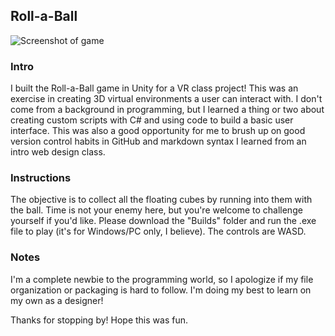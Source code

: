 ## Roll-a-Ball
![Screenshot of game](https://github.com/sc2492/roll-a-ball/blob/main/screenshot.png?raw=true)
### Intro
I built the Roll-a-Ball game in Unity for a VR class project! This was an exercise in creating 3D virtual environments a user can interact with. I don't come from a background in programming, but I learned a thing or two about creating custom scripts with C# and using code to build a basic user interface. This was also a good opportunity for me to brush up on good version control habits in GitHub and markdown syntax I learned from an intro web design class.
### Instructions
The objective is to collect all the floating cubes by running into them with the ball. Time is not your enemy here, but you're welcome to challenge yourself if you'd like. Please download the "Builds" folder and run the .exe file to play (it's for Windows/PC only, I believe). The controls are WASD.
### Notes
I'm a complete newbie to the programming world, so I apologize if my file organization or packaging is hard to follow. I'm doing my best to learn on my own as a designer!

Thanks for stopping by! Hope this was fun.
